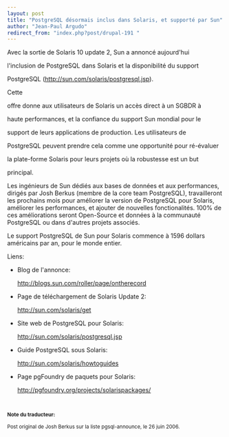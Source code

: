 ```yaml
---
layout: post
title: "PostgreSQL désormais inclus dans Solaris, et supporté par Sun"
author: "Jean-Paul Argudo"
redirect_from: "index.php?post/drupal-191 "
---
```



<p>Avec la sortie de Solaris 10 update 2, Sun a annoncé aujourd'hui

l'inclusion de PostgreSQL dans Solaris et la disponibilité du support

PostgreSQL (<a href="http://sun.com/solaris/postgresql.jsp" target="_blank">http://sun.com/solaris/postgresql.jsp</a>).</p>

<p>Cette

offre donne aux utilisateurs de Solaris un accès direct à un SGBDR à

haute performances, et la confiance du support Sun mondial pour le

support de leurs applications de production. Les utilisateurs de

PostgreSQL peuvent prendre cela comme une opportunité pour ré-évaluer

la plate-forme Solaris pour leurs projets où la robustesse est un but

principal.</p>

<!--more-->


<p>Les ingénieurs de Sun dédiés aux bases de données et aux performances, dirigés par Josh Berkus (membre de la core team PostgreSQL), travailleront les prochains mois pour améliorer la version de PostgreSQL pour Solaris, améliorer les performances, et ajouter de nouvelles fonctionalités. 100% de ces améliorations seront Open-Source et données à la communauté PostgreSQL ou dans d'autres projets associés.</p>

<p>Le support PostgreSQL de Sun pour Solaris commence à 1596 dollars américains par an, pour le monde entier.</p>

<p>Liens:</p>

<ul><li>Blog de l'annonce:

<a href="http://blogs.sun.com/roller/page/ontherecord" target="_blank">http://blogs.sun.com/roller/page/ontherecord</a></li>

<li>Page de téléchargement de Solaris Update 2:

<a href="http://sun.com/solaris/get" target="_blank">http://sun.com/solaris/get</a></li>

<li>Site web de PostgreSQL pour Solaris:

<a href="http://sun.com/solaris/postgresql.jsp" target="_blank">http://sun.com/solaris/postgresql.jsp</a></li>

<li>Guide PostgreSQL sous Solaris:

<a href="http://sun.com/solaris/howtoguides" target="_blank">http://sun.com/solaris/howtoguides</a></li>

<li>Page pgFoundry de paquets pour Solaris:

<a href="http://pgfoundry.org/projects/solarispackages/" target="_blank">http://pgfoundry.org/projects/solarispackages/</a>

<small><strong><br /></strong></small></li>

</ul>

<p><small><strong>Note du traducteur:</strong>

Post original de Josh Berkus sur la liste pgsql-announce, le 26 juin 2006.

</small></p>